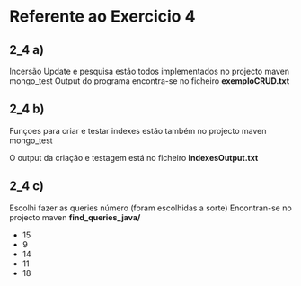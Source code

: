 # Referente ao Exercicio 4 

## 2_4 a)

Incersão Update e pesquisa estão todos implementados no projecto maven mongo_test
Output do programa encontra-se no ficheiro **exemploCRUD.txt**


## 2_4 b)

Funçoes para criar e testar indexes estão também no projecto maven mongo_test

O output da criação e testagem está no ficheiro **IndexesOutput.txt**

## 2_4 c)

Escolhi fazer as queries número (foram escolhidas a sorte) Encontran-se no projecto maven **find_queries_java/**

* 15
* 9
* 14
* 11
* 18
